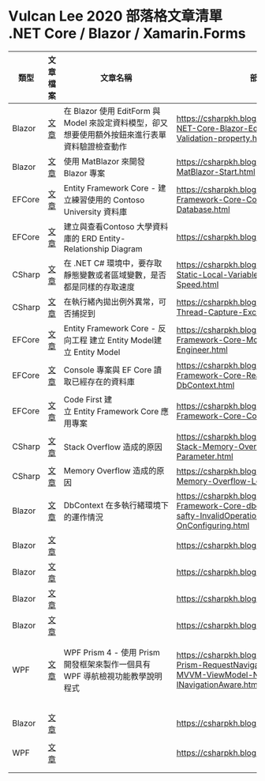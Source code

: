 # Vulcan Lee 2020 部落格文章清單 .NET Core / Blazor / Xamarin.Forms

|類型|文章檔案|文章名稱|部落格網址|
|-|-|-|-|
|Blazor|[文章](Blazor/ASP-NET-Core-Blazor-EditForm-EditContext-Form-Validation-property.md)|在 Blazor 使用 EditForm 與 Model 來設定資料模型，卻又想要使用額外按鈕來進行表單資料驗證檢查動作|https://csharpkh.blogspot.com/2020/05/ASP-NET-Core-Blazor-EditForm-EditContext-Form-Validation-property.html|
|Blazor|[文章](Blazor/Blazor-MatBlazor-Start.md)|使用 MatBlazor 來開發 Blazor 專案|https://csharpkh.blogspot.com/2020/05/Blazor-MatBlazor-Start.html|
|EFCore|[文章](EFCore/Entity-Framework-Core-Contoso-University-Database.md)|Entity Framework Core - 建立練習使用的 Contoso University 資料庫|https://csharpkh.blogspot.com/2020/09/Entity-Framework-Core-Contoso-University-Database.html|
|EFCore|[文章](EFCore/Entity-Framework-Core-ERD-Entity-Relationship-Diagram-SSMS.md)|建立與查看Contoso 大學資料庫的 ERD Entity-Relationship Diagram|https://csharpkh.blogspot.com/2020/09/.html|
|CSharp|[文章](CSharp/CSharp-Static-Local-Variable-Object-Access-Speed.md)|在 .NET C# 環境中，要存取靜態變數或者區域變數，是否都是同樣的存取速度|https://csharpkh.blogspot.com/2020/09/CSharp-Static-Local-Variable-Object-Access-Speed.html|
|CSharp|[文章](EFCore/CSharp-Thread-Capture-Exception-async-Method.md)|在執行緒內拋出例外異常，可否捕捉到|https://csharpkh.blogspot.com/2020/09/CSharp-Thread-Capture-Exception-async-Method.html|
|EFCore|[文章](EFCore/Entity-Framework-Core-Model-DbContext-Reverse-Engineer.md)|Entity Framework Core  - 反向工程 建立 Entity Model建立 Entity Model|https://csharpkh.blogspot.com/2020/09/Entity-Framework-Core-Model-DbContext-Reverse-Engineer.html|
|EFCore|[文章](EFCore/Entity-Framework-Core-Read-Query-Table-Record-DbContext.md)|Console 專案與 EF Core 讀取已經存在的資料庫|https://csharpkh.blogspot.com/2020/09/Entity-Framework-Core-Read-Query-Table-Record-DbContext.html|
|EFCore|[文章](EFCore/Entity-Framework-Core-Code-First.md)|Code First 建立 Entity Framework Core 應用專案|https://csharpkh.blogspot.com/2020/09/Entity-Framework-Core-Code-First.html|
|CSharp|[文章](CSharp/Thread-Stack-Memory-Overflow-Local-Variable-Parameter.md)|Stack Overflow 造成的原因|https://csharpkh.blogspot.com/2020/09/Thread-Stack-Memory-Overflow-Local-Variable-Parameter.html|
|CSharp|[文章](CSharp/Heap-Memory-Overflow-Local-new-reference.md)|Memory Overflow 造成的原因|https://csharpkh.blogspot.com/2020/09/Heap-Memory-Overflow-Local-new-reference.html|
|Blazor|[文章](EFCore/Entity-Framework-Core-dbcontext-multi-thread-safty-InvalidOperationException-OnConfiguring.md)|DbContext 在多執行緒環境下的運作情況|https://csharpkh.blogspot.com/2020/10/Entity-Framework-Core-dbcontext-multi-thread-safty-InvalidOperationException-OnConfiguring.html|
|Blazor|[文章](EFCore/.md)||https://csharpkh.blogspot.com/2020/10/.html|
|Blazor|[文章](EFCore/.md)||https://csharpkh.blogspot.com/2020/10/.html|
|Blazor|[文章](EFCore/.md)||https://csharpkh.blogspot.com/2020/10/.html|
|Blazor|[文章](Blazor/.md)||https://csharpkh.blogspot.com/2020/10/.html|
|||||
|||||
|WPF|[文章](WPF/WPF-Prism-RequestNavigate-RegionManager-MVVM-ViewModel-NavigationContext-INavigationAware.md)|WPF Prism 4 - 使用 Prism 開發框架來製作一個具有 WPF 導航檢視功能教學說明程式|https://csharpkh.blogspot.com/2020/05/WPF-Prism-RequestNavigate-RegionManager-MVVM-ViewModel-NavigationContext-INavigationAware.html|
|||||
|||||
|||||
|||||
|||||
|Blazor|[文章](Blazor/.md)||https://csharpkh.blogspot.com/2020/05/.html|
|||||
|WPF|[文章](WPF/.md)||https://csharpkh.blogspot.com/2020/05/.html|
|||||
|||||

